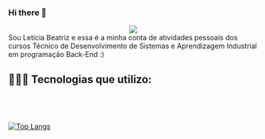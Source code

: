 ### Hi there 👋

<div align="center">
  <img src="https://user-images.githubusercontent.com/83764695/226150004-f54f78ea-0a18-4969-8d34-9dd4161e4659.png" />
</div>
Sou Letícia Beatriz e essa é a minha conta de atividades pessoais dos cursos Técnico de Desenvolvimento de Sistemas e Aprendizagem Industrial em programação Back-End :)

## 👩🏻‍💻 Tecnologias que utilizo:
<div style="display : inline_block"><br/>
  <img align="center" alt="" src="https://img.shields.io/badge/Shell_Script-121011?style=for-the-badge&logo=gnu-bash&logoColor=white" />
  <img align="center" alt="" src="https://img.shields.io/badge/PostgreSQL-316192?style=for-the-badge&logo=postgresql&logoColor=white" />
  <img align="center" alt="" src="https://img.shields.io/badge/HTML-239120?style=for-the-badge&logo=html5&logoColor=white" />
  <img align="center" alt="" src="https://img.shields.io/badge/CSS-239120?&style=for-the-badge&logo=css3&logoColor=white" />
  <img align="center" alt="" src="https://img.shields.io/badge/JavaScript-F7DF1E?style=for-the-badge&logo=javascript&logoColor=black" />
  <img align="center" alt="" src="https://img.shields.io/badge/Java-ED8B00?style=for-the-badge&logo=openjdk&logoColor=white" />
  <img align="center" alt="" src="" />
  <img align="center" alt="" src="" />
  <img align="center" alt="" src="" />
</div>

###

[![Top Langs](https://github-readme-stats.vercel.app/api/top-langs/?username=let1ci4b&hide_progress=true&theme=tokyonight)](https://github.com/let1ci4b)
